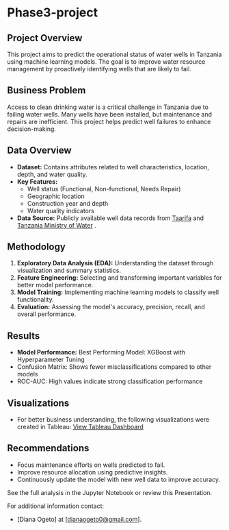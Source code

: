 # Phase3-project

## Project Overview
This project aims to predict the operational status of water wells in Tanzania using machine learning models. The goal is to improve water resource management by proactively identifying wells that are likely to fail.

## Business Problem
Access to clean drinking water is a critical challenge in Tanzania due to failing water wells. Many wells have been installed, but maintenance and repairs are inefficient. This project helps predict well failures to enhance decision-making.

## Data Overview
- **Dataset:** Contains attributes related to well characteristics, location, depth, and water quality.
- **Key Features:**
  - Well status (Functional, Non-functional, Needs Repair)
  - Geographic location
  - Construction year and depth
  - Water quality indicators
- **Data Source:** Publicly available well data records from [Taarifa](http://taarifa.org/) and [Tanzania Ministry of Water](http://maji.go.tz/) .

## Methodology
1. **Exploratory Data Analysis (EDA):** Understanding the dataset through visualization and summary statistics.
2. **Feature Engineering:** Selecting and transforming important variables for better model performance.
3. **Model Training:** Implementing machine learning models to classify well functionality.
4. **Evaluation:** Assessing the model's accuracy, precision, recall, and overall performance.

## Results
- **Model Performance:** Best Performing Model: XGBoost with Hyperparameter Tuning
- Confusion Matrix: Shows fewer misclassifications compared to other models
- ROC-AUC: High values indicate strong classification performance
  
## Visualizations
- For better business understanding, the following visualizations were created in Tableau:
  [View Tableau Dashboard](https://public.tableau.com/views/Book2_17413502549780/AnalysisofWellFunctionalityinTanzania?:language=en-US&publish=yes&:sid=&:redirect=auth&:display_count=n&:origin=viz_share_link)
  
## Recommendations
- Focus maintenance efforts on wells predicted to fail.
- Improve resource allocation using predictive insights.
- Continuously update the model with new well data to improve accuracy.

 
See the full analysis in the Jupyter Notebook or review this Presentation.

 For additional information contact:

* [Diana Ogeto] at [dianaogeto0@gmail.com].
